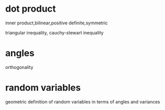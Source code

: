# dot product

inner product,bilinear,positive definite,symmetric

triangular inequality, cauchy-stewart inequality

# angles

orthogonality

# random variables

geometric definition of random variables in terms of angles and variances

